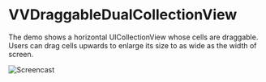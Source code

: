 # VVDraggableDualCollectionView
The demo shows a horizontal UICollectionView whose cells are draggable. Users can drag cells upwards to enlarge its size to as wide as the width of screen.

![Screencast](http://i.giphy.com/3o6ZtdbPAZo7a285LG.gif "VVDraggableDualCollectionView")
